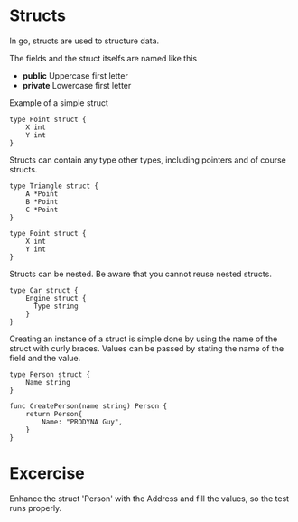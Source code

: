
# Structs

In go, structs are used to structure data. 

The fields and the struct itselfs are named like this

- **public** Uppercase first letter
- **private** Lowercase first letter

Example of a simple struct

```golang
type Point struct {
    X int
    Y int
}
```

Structs can contain any type other types, including pointers and of course structs.

```golang
type Triangle struct {
    A *Point
    B *Point
    C *Point
}

type Point struct {
    X int
    Y int
}
```

Structs can be nested. Be aware that you cannot reuse nested structs. 

```golang
type Car struct {
    Engine struct {
      Type string
    }
}
```

Creating an instance of a struct is simple done by using the name of the struct with curly braces.
Values can be passed by stating the name of the field and the value.

```golang
type Person struct {
	Name string
}

func CreatePerson(name string) Person {
	return Person{
	    Name: "PRODYNA Guy",	
    }
}
```


# Excercise

Enhance the struct 'Person' with the Address and fill the values, so the test runs properly.
